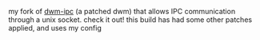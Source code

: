 my fork of [dwm-ipc](https://github.com/mihirlad55/dwm-ipc) (a patched dwm) that allows IPC communication through a unix socket. check it out! this build has had some other patches applied, and uses my config

